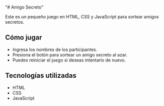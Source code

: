 "# Amigo Secreto"

Este es un pequeño juego en HTML, CSS y JavaScript para sortear amigos secretos.

## Cómo jugar
- Ingresa los nombres de los participantes.
- Presiona el botón para sortear un amigo secreto al azar.
- Puedes reiniciar el juego si deseas intentarlo de nuevo.

## Tecnologías utilizadas
- HTML
- CSS
- JavaScript

